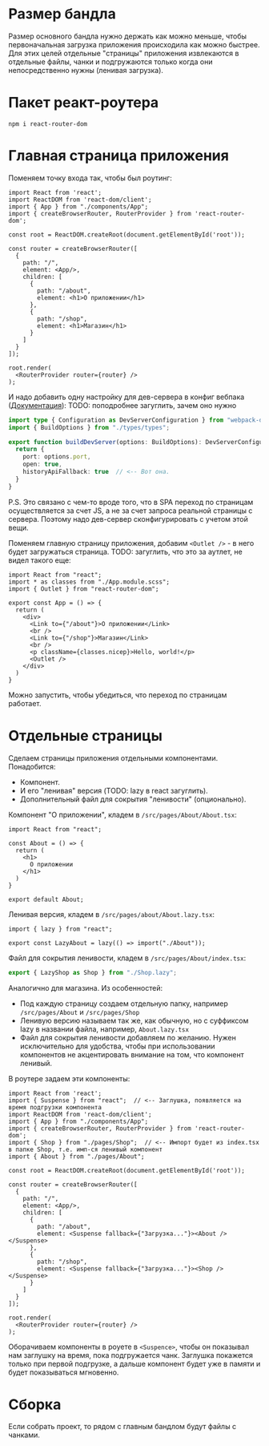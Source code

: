 # Размер бандла

Размер основного бандла нужно держать как можно меньше, чтобы первоначальная загрузка приложения происходила как можно быстрее. Для этих целей отдельные "страницы" приложения извлекаются в отдельные файлы, чанки и подгружаются только когда они непосредственно нужны (ленивая загрузка).



# Пакет реакт-роутера

```
npm i react-router-dom
```



# Главная страница приложения

Поменяем точку входа так, чтобы был роутинг:

```react
import React from 'react';
import ReactDOM from 'react-dom/client';
import { App } from "./components/App";
import { createBrowserRouter, RouterProvider } from 'react-router-dom';

const root = ReactDOM.createRoot(document.getElementById('root'));

const router = createBrowserRouter([
  {
    path: "/",
    element: <App/>,
    children: [
      {
        path: "/about",
        element: <h1>О приложении</h1>
      },
      {
        path: "/shop",
        element: <h1>Магазин</h1>
      }
    ]
  }
]);

root.render(
  <RouterProvider router={router} />
);
```

И надо добавить одну настройку для дев-сервера в конфиг вебпака ([Документация](https://webpack.js.org/configuration/dev-server/#devserverhistoryapifallback)): TODO: поподробнее загуглить, зачем оно нужно

```typescript
import type { Configuration as DevServerConfiguration } from "webpack-dev-server";
import { BuildOptions } from "./types/types";

export function buildDevServer(options: BuildOptions): DevServerConfiguration {
  return {
    port: options.port,
    open: true,
    historyApiFallback: true  // <-- Вот она.
  }
}
```

P.S. Это связано с чем-то вроде того, что в SPA переход по страницам осуществляется за счет JS, а не за счет запроса реальной страницы с сервера. Поэтому надо дев-сервер сконфигурировать с учетом этой вещи.

Поменяем главную страницу приложения, добавим `<Outlet />` - в него будет загружаться страница. TODO: загуглить, что это за аутлет, не видел такого еще:

```react
import React from "react";
import * as classes from "./App.module.scss";
import { Outlet } from "react-router-dom";

export const App = () => {
  return (
    <div>
      <Link to={"/about"}>О приложении</Link>
      <br />
      <Link to={"/shop"}>Магазин</Link>
      <br />
      <p className={classes.nicep}>Hello, world!</p>
      <Outlet />
    </div>
  )
}
```

Можно запустить, чтобы убедиться, что переход по страницам работает.

# Отдельные страницы

Сделаем страницы приложения отдельными компонентами. Понадобится:

* Компонент.
* И его "ленивая" версия (TODO: lazy в react загуглить).
* Дополнительный файл для сокрытия "ленивости" (опционально).

Компонент "О приложении", кладем в `/src/pages/About/About.tsx`:

```react
import React from "react";

const About = () => {
  return (
    <h1>
      О приложении
    </h1>
  )
}

export default About;
```

Ленивая версия, кладем в `/src/pages/about/About.lazy.tsx`:

```react
import { lazy } from "react";

export const LazyAbout = lazy(() => import("./About"));
```

Файл для сокрытия ленивости, кладем в `/src/pages/About/index.tsx`:

```typescript
export { LazyShop as Shop } from "./Shop.lazy";
```

Аналогично для магазина. Из особенностей:

* Под каждую страницу создаем отдельную папку, например `/src/pages/About` и `/src/pages/Shop`
* Ленивую версию называем так же, как обычную, но с суффиксом lazy в названии файла, например, `About.lazy.tsx`
* Файл для сокрытия ленивости добавляем по желанию. Нужен исключительно для удобства, чтобы при использовании компонентов не акцентировать внимание на том, что компонент ленивый.

В роутере задаем эти компоненты:

```react
import React from 'react';
import { Suspense } from "react";  // <-- Заглушка, появляется на время подгрузки компонента
import ReactDOM from 'react-dom/client';
import { App } from "./components/App";
import { createBrowserRouter, RouterProvider } from 'react-router-dom';
import { Shop } from "./pages/Shop";  // <-- Импорт будет из index.tsx в папке Shop, т.е. имп-ся ленивый компонент
import { About } from "./pages/About";

const root = ReactDOM.createRoot(document.getElementById('root'));

const router = createBrowserRouter([
  {
    path: "/",
    element: <App/>,
    children: [
      {
        path: "/about",
        element: <Suspense fallback={"Загрузка..."}><About /></Suspense>
      },
      {
        path: "/shop",
        element: <Suspense fallback={"Загрузка..."}><Shop /></Suspense>
      }
    ]
  }
]);

root.render(
  <RouterProvider router={router} />
);
```

Оборачиваем компоненты в роуете в `<Suspence>`, чтобы он показывал нам заглушку на время, пока подгружается чанк. Заглушка покажется только при первой подгрузке, а дальше компонент будет уже в памяти и будет показываться мгновенно.

# Сборка

Если собрать проект, то рядом с главным бандлом будут файлы с чанками.